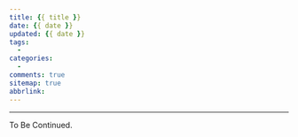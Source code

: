 ```yaml
---
title: {{ title }}
date: {{ date }}
updated: {{ date }}
tags:
  - 
categories:
  - 
comments: true
sitemap: true
abbrlink:
---
```


<!-- more -->

---

To Be Continued.
